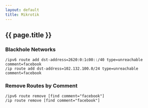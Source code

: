 ```yaml
---
layout: default
title: Mikrotik
---
```


## {{ page.title }}

### Blackhole Networks

    /ipv6 route add dst-address=2620:0:1c00::/40 type=unreachable comment=facebook
    /ip route add dst-address=102.132.100.0/24 type=unreachable comment=facebook

### Remove Routes by Comment

    /ipv6 route remove [find comment="facebook"]
    /ip route remove [find comment="facebook"]
